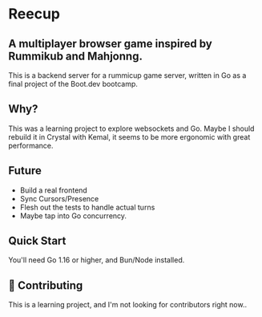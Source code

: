 # Reecup
## A multiplayer browser game inspired by Rummikub and Mahjonng.
This is a backend server for a rummicup game server, written in Go as a final project of the Boot.dev bootcamp.

## Why?
This was a learning project to explore websockets and Go. Maybe I should rebuild it in Crystal with Kemal, it seems to be more ergonomic with great performance.

## Future
- Build a real frontend
- Sync Cursors/Presence
- Flesh out the tests to handle actual turns
- Maybe tap into Go concurrency.


## Quick Start
You'll need Go 1.16 or higher, and Bun/Node installed.

## 🤝 Contributing
This is a learning project, and I'm not looking for contributors right now..
